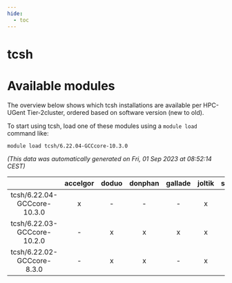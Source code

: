 ```yaml
---
hide:
  - toc
---
```


tcsh
====

# Available modules


The overview below shows which tcsh installations are available per HPC-UGent Tier-2cluster, ordered based on software version (new to old).

To start using tcsh, load one of these modules using a `module load` command like:

```shell
module load tcsh/6.22.04-GCCcore-10.3.0
```

*(This data was automatically generated on Fri, 01 Sep 2023 at 08:52:14 CEST)*  

| |accelgor|doduo|donphan|gallade|joltik|skitty|swalot|victini|
| :---: | :---: | :---: | :---: | :---: | :---: | :---: | :---: | :---: |
|tcsh/6.22.04-GCCcore-10.3.0|x|-|-|-|x|-|-|-|
|tcsh/6.22.03-GCCcore-10.2.0|-|x|x|x|x|x|x|x|
|tcsh/6.22.02-GCCcore-8.3.0|-|x|x|-|x|x|x|x|
